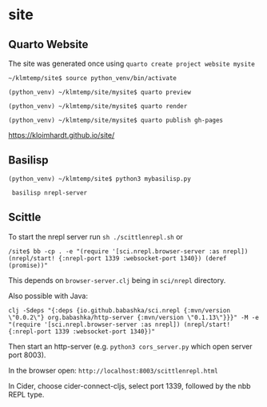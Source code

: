 # site
## Quarto Website
The site was generated once using `quarto create project website mysite`

```
~/klmtemp/site$ source python_venv/bin/activate
```

```
(python_venv) ~/klmtemp/site/mysite$ quarto preview
```

```
(python_venv) ~/klmtemp/site/mysite$ quarto render
```

```
(python_venv) ~/klmtemp/site/mysite$ quarto publish gh-pages
```
https://kloimhardt.github.io/site/

## Basilisp

```
(python_venv) ~/klmtemp/site$ python3 mybasilisp.py
```

```
 basilisp nrepl-server
```

## Scittle

To start the nrepl server run `sh ./scittlenrepl.sh` or
```
/site$ bb -cp . -e "(require '[sci.nrepl.browser-server :as nrepl]) (nrepl/start! {:nrepl-port 1339 :websocket-port 1340}) (deref (promise))"
```
This depends on `browser-server.clj` being in `sci/nrepl` directory.

Also possible with Java:
```
clj -Sdeps "{:deps {io.github.babashka/sci.nrepl {:mvn/version \"0.0.2\"} org.babashka/http-server {:mvn/version \"0.1.13\"}}}" -M -e "(require '[sci.nrepl.browser-server :as nrepl]) (nrepl/start! {:nrepl-port 1339 :websocket-port 1340})"
```

Then start an http-server (e.g. `python3 cors_server.py` which open server port 8003).

In the browser open: `http://localhost:8003/scittlenrepl.html`

In Cider, choose cider-connect-cljs, select port 1339, followed by the nbb REPL type.
